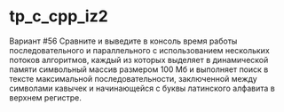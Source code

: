 # tp_c_cpp_iz2
Вариант #56
Сравните и выведите в консоль время работы последовательного и параллельного с использованием нескольких потоков алгоритмов, каждый из которых выделяет в динамической памяти символьный массив размером 100 Мб и выполняет поиск в тексте максимальной последовательности, заключенной между символами кавычек и начинающейся с буквы латинского алфавита в верхнем регистре.
